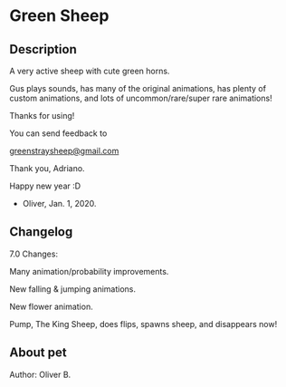 # Green Sheep

## Description
A very active sheep with cute green horns.

Gus plays sounds, has many of the original animations, has plenty of custom animations, and lots of uncommon/rare/super rare animations!

Thanks for using!

You can send feedback to

greenstraysheep@gmail.com

Thank you, Adriano.

Happy new year :D
- Oliver, Jan. 1, 2020.

## Changelog
7.0 Changes:

Many animation/probability improvements.

New falling & jumping animations.

New flower animation.

Pump, The King Sheep, does flips, spawns sheep, and disappears now!

## About pet
Author: Oliver B.
